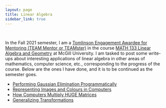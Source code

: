 ```yaml
---
layout: page
title: Linear Algebra
sidebar_link: true
---
```


<br>

In the Fall 2021 semester, I am a [Tomlinson Engagement Awardee for Mentoring (TEAM Mentor or TEAMster)](https://www.mcgill.ca/tpulse/tomlinson-engagement-award-mentoring-team) in the course [MATH 133 Linear Algebra and Geometry](https://www.mcgill.ca/study/2021-2022/courses/math-133) at McGill University. I am tasked to post some write-ups about interesting applications of linear algebra in other areas of mathematics, computer science, etc., corresponding to the progress of the course. Below are the ones I have done, and it is to be continued as the semester goes.

* [Performing Gaussian Elimination Programmatically](performing-gaussian-elimination-programmatically)
* [Representing Images and Colours in Computers](representing-images-and-colours-in-computers)
* [How Computers Multiply HUGE Matrices](how-computers-multiply-huge-matrices)
* [Generalizing Transformations](generalizing-transformations)